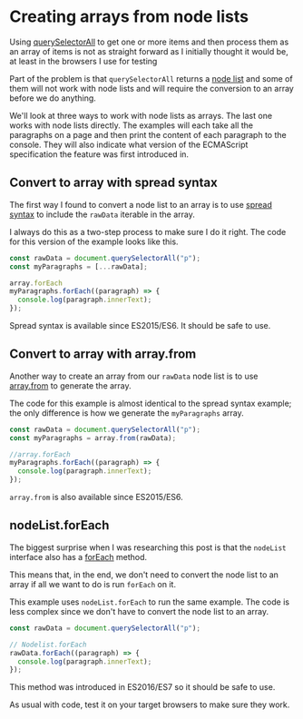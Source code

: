 # Creating arrays from node lists

Using [querySelectorAll](https://developer.mozilla.org/en-US/docs/Web/API/Document/querySelectorAll) to get one or more items and then process them as an array of items is not as straight forward as I initially thought it would be, at least in the browsers I use for testing

Part of the problem is that `querySelectorAll` returns a [node list](https://developer.mozilla.org/en-US/docs/Web/API/NodeList) and some of them will not work with node lists and will require the conversion to an array before we do anything.

We'll look at three ways to work with node lists as arrays. The last one works with node lists directly. The examples will each take all the paragraphs on a page and then print the content of each paragraph to the console. They will also indicate what version of the ECMAScript specification the feature was first introduced in.

## Convert to array with spread syntax

The first way I found to convert a node list to an array is to use [spread syntax](https://developer.mozilla.org/en-US/docs/Web/JavaScript/Reference/Operators/Spread_syntax) to include the `rawData` iterable in the array.

I always do this as a two-step process to make sure I do it right. The code for this version of the example looks like this.

```js
const rawData = document.querySelectorAll("p");
const myParagraphs = [...rawData];

array.forEach
myParagraphs.forEach((paragraph) => {
  console.log(paragraph.innerText);
});
```

Spread syntax is available since ES2015/ES6. It should be safe to use.

## Convert to array with array.from

Another way to create an array from our `rawData` node list is to use [array.from](https://developer.mozilla.org/en-US/docs/Web/JavaScript/Reference/Global_Objects/Array/from) to generate the array.

The code for this example is almost identical to the spread syntax example; the only difference is how we generate the `myParagraphs` array.

```js
const rawData = document.querySelectorAll("p");
const myParagraphs = array.from(rawData);

//array.forEach
myParagraphs.forEach((paragraph) => {
  console.log(paragraph.innerText);
});
```

`array.from` is also available since ES2015/ES6.

## nodeList.forEach

The biggest surprise when I was researching this post is that the `nodeList` interface also has a [forEach](https://developer.mozilla.org/en-US/docs/Web/API/NodeList/forEach) method.

This means that, in the end, we don't need to convert the node list to an array if all we want to do is run `forEach` on it.

This example uses `nodeList.forEach` to run the same example. The code is less complex since we don't have to convert the node list to an array.

```js
const rawData = document.querySelectorAll("p");

// Nodelist.forEach
rawData.forEach((paragraph) => {
  console.log(paragraph.innerText);
});
```

This method was introduced in ES2016/ES7 so it should be safe to use.

As usual with code, test it on your target browsers to make sure they work.
